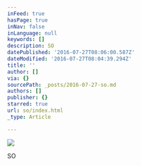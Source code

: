 ```yaml
---
inFeed: true
hasPage: true
inNav: false
inLanguage: null
keywords: []
description: SO
datePublished: '2016-07-27T08:06:00.587Z'
dateModified: '2016-07-27T08:04:39.294Z'
title: ''
author: []
via: {}
sourcePath: _posts/2016-07-27-so.md
authors: []
publisher: {}
starred: true
url: so/index.html
_type: Article

---
```

![](https://the-grid-user-content.s3-us-west-2.amazonaws.com/8b24268e-da18-4ee0-8605-2f4d92192325.jpg)

SO